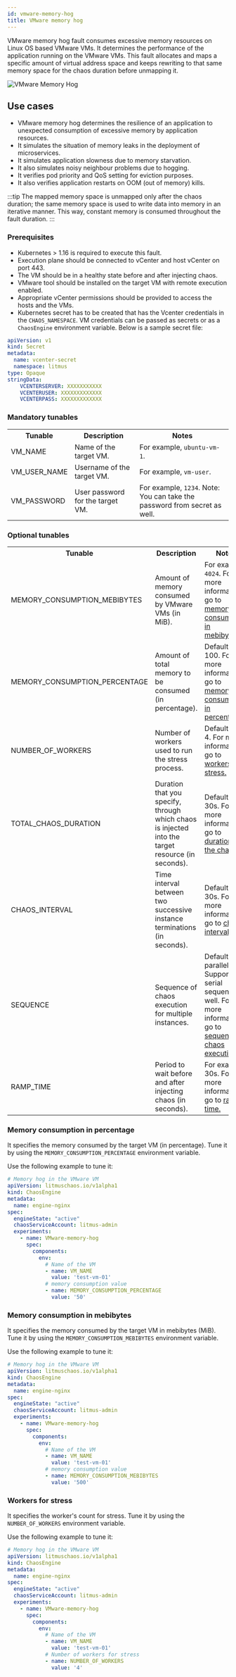 ```yaml
---
id: vmware-memory-hog
title: VMware memory hog
---
```


VMware memory hog fault consumes excessive memory resources on Linux OS based VMware VMs. It determines the performance of the application running on the VMware VMs. This fault allocates and maps a specific amount of virtual address space and keeps rewriting to that same memory space for the chaos duration before unmapping it.

![VMware Memory Hog](./static/images/vmware-memory-hog.png)

## Use cases

- VMware memory hog determines the resilience of an application to unexpected consumption of excessive memory by application resources.
- It simulates the situation of memory leaks in the deployment of microservices.
- It simulates application slowness due to memory starvation.
- It also simulates noisy neighbour problems due to hogging. 
- It verifies pod priority and QoS setting for eviction purposes. 
- It also verifies application restarts on OOM (out of memory) kills. 

:::tip
The mapped memory space is unmapped only after the chaos duration; the same memory space is used to write data into memory in an iterative manner. This way, constant memory is consumed throughout the fault duration.
:::

### Prerequisites
- Kubernetes > 1.16 is required to execute this fault.
- Execution plane should be connected to vCenter and host vCenter on port 443.
- The VM should be in a healthy state before and after injecting chaos.
- VMware tool should be installed on the target VM with remote execution enabled.
- Appropriate vCenter permissions should be provided to access the hosts and the VMs.
- Kubernetes secret has to be created that has the Vcenter credentials in the `CHAOS_NAMESPACE`. VM credentials can be passed as secrets or as a `ChaosEngine` environment variable. Below is a sample secret file:

```yaml
apiVersion: v1
kind: Secret
metadata:
  name: vcenter-secret
  namespace: litmus
type: Opaque
stringData:
    VCENTERSERVER: XXXXXXXXXXX
    VCENTERUSER: XXXXXXXXXXXXX
    VCENTERPASS: XXXXXXXXXXXXX
```

### Mandatory tunables

   <table>
      <tr>
        <th> Tunable </th>
        <th> Description </th>
        <th> Notes </th>
      </tr>
      <tr>
        <td> VM_NAME </td>
        <td> Name of the target VM. </td>
        <td> For example, <code>ubuntu-vm-1</code>. </td>
      </tr>
      <tr>
          <td> VM_USER_NAME </td>
          <td> Username of the target VM.</td>
          <td> For example, <code>vm-user</code>. </td>
      </tr>
      <tr>
          <td> VM_PASSWORD </td>
          <td> User password for the target VM. </td>
          <td> For example, <code>1234</code>. Note: You can take the password from secret as well. </td>
      </tr>
    </table>


### Optional tunables

   <table>
      <tr>
        <th> Tunable </th>
        <th> Description </th>
        <th> Notes </th>
      </tr>
     <tr>
        <td> MEMORY_CONSUMPTION_MEBIBYTES </td>
        <td> Amount of memory consumed by VMware VMs (in MiB). </td>
        <td> For example, <code>4024</code>. For more information, go to <a href="#memory-consumption-in-mebibytes"> memory consumption in mebibytes. </a></td>
      </tr>
      <tr>
        <td> MEMORY_CONSUMPTION_PERCENTAGE </td>
        <td> Amount of total memory to be consumed (in percentage). </td>
        <td> Default to 100. For more information, go to <a href="#memory-consumption-in-percentage"> memory consumption in percentage. </a></td>
      </tr>
      <tr>
        <td> NUMBER_OF_WORKERS </td>
        <td> Number of workers used to run the stress process. </td>
        <td> Defaults to 4. For more information, go to <a href="#workers-for-stress"> workers for stress. </a></td>
      </tr>
      <tr>
        <td> TOTAL_CHAOS_DURATION </td>
        <td> Duration that you specify, through which chaos is injected into the target resource (in seconds). </td>
        <td> Defaults to 30s. For more information, go to <a href="../common-tunables-for-all-faults#duration-of-the-chaos"> duration of the chaos. </a></td>
      </tr>
      <tr>
        <td> CHAOS_INTERVAL </td>
        <td> Time interval between two successive instance terminations (in seconds). </td>
        <td> Defaults to 30s. For more information, go to <a href="../common-tunables-for-all-faults#chaos-interval"> chaos interval. </a></td>
      </tr>
      <tr>
        <td> SEQUENCE </td>
        <td> Sequence of chaos execution for multiple instances. </td>
        <td> Defaults to parallel. Supports serial sequence as well. For more information, go to <a href="../common-tunables-for-all-faults#sequence-of-chaos-execution"> sequence of chaos execution.</a></td>
      </tr>
      <tr>
        <td> RAMP_TIME </td>
        <td> Period to wait before and after injecting chaos (in seconds). </td>
        <td> For example, 30s. For more information, go to <a href="../common-tunables-for-all-faults#ramp-time"> ramp time. </a></td>
      </tr>
    </table>

### Memory consumption in percentage
It specifies the memory consumed by the target VM (in percentage). Tune it by using the `MEMORY_CONSUMPTION_PERCENTAGE` environment variable.

Use the following example to tune it:

[embedmd]:# (./static/manifests/vmware-memory-hog/vm-memory-hog-memconsumptionperc.yaml yaml)
```yaml
# Memory hog in the VMware VM
apiVersion: litmuschaos.io/v1alpha1
kind: ChaosEngine
metadata:
  name: engine-nginx
spec:
  engineState: "active"
  chaosServiceAccount: litmus-admin
  experiments:
    - name: VMware-memory-hog
      spec:
        components:
          env:
            # Name of the VM
            - name: VM_NAME
              value: 'test-vm-01'
            # memory consumption value
            - name: MEMORY_CONSUMPTION_PERCENTAGE
              value: '50'
```

### Memory consumption in mebibytes
It specifies the memory consumed by the target VM in mebibytes (MiB). Tune it by using the `MEMORY_CONSUMPTION_MEBIBYTES` environment variable.

Use the following example to tune it:

[embedmd]:# (./static/manifests/vmware-memory-hog/vm-memory-hog-memoryconsumption.yaml yaml)
```yaml
# Memory hog in the VMware VM
apiVersion: litmuschaos.io/v1alpha1
kind: ChaosEngine
metadata:
  name: engine-nginx
spec:
  engineState: "active"
  chaosServiceAccount: litmus-admin
  experiments:
    - name: VMware-memory-hog
      spec:
        components:
          env:
            # Name of the VM
            - name: VM_NAME
              value: 'test-vm-01'
            # memory consumption value
            - name: MEMORY_CONSUMPTION_MEBIBYTES
              value: '500'
```

### Workers for stress
It specifies the worker's count for stress. Tune it by using the `NUMBER_OF_WORKERS` environment variable.

Use the following example to tune it:

[embedmd]:# (./static/manifests/vmware-memory-hog/vm-memory-hog-worker.yaml yaml)
```yaml
# Memory hog in the VMware VM
apiVersion: litmuschaos.io/v1alpha1
kind: ChaosEngine
metadata:
  name: engine-nginx
spec:
  engineState: "active"
  chaosServiceAccount: litmus-admin
  experiments:
    - name: VMware-memory-hog
      spec:
        components:
          env:
            # Name of the VM
            - name: VM_NAME
              value: 'test-vm-01'
            # Number of workers for stress
            - name: NUMBER_OF_WORKERS
              value: '4'
```
